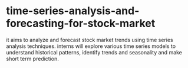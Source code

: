 # time-series-analysis-and-forecasting-for-stock-market
it aims to analyze and forecast stock market trends using time series analysis techniques. interns will explore various time series models to understand historical patterns, identify trends and seasonality and make short term prediction.
